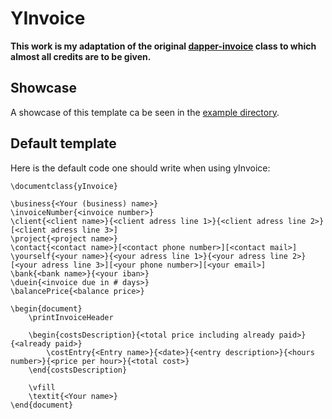 # YInvoice
**This work is my adaptation of the original [dapper-invoice](https://github.com/mkropat/dapper-invoice) class to which almost all credits are to be given.**

## Showcase
A showcase of this template ca be seen in the [example directory](../../examples/yInvoice).


## Default template
Here is the default code one should write when using yInvoice:

    \documentclass{yInvoice}

    \business{<Your (business) name>}
    \invoiceNumber{<invoice number>}
    \client{<client name>}{<client adress line 1>}{<client adress line 2>}[<client adress line 3>]
    \project{<project name>}
    \contact{<contact name>}[<contact phone number>][<contact mail>]
    \yourself{<your name>}{<your adress line 1>}{<your adress line 2>}[<your adress line 3>][<your phone number>][<your email>]
    \bank{<bank name>}{<your iban>}
    \duein{<invoice due in # days>}
    \balancePrice{<balance price>}

    \begin{document}
    	\printInvoiceHeader

    	\begin{costsDescription}{<total price including already paid>}{<already paid>}
    		\costEntry{<Entry name>}{<date>}{<entry description>}{<hours number>}{<price per hour>}{<total cost>}
    	\end{costsDescription}

        \vfill
        \textit{<Your name>}
    \end{document}
